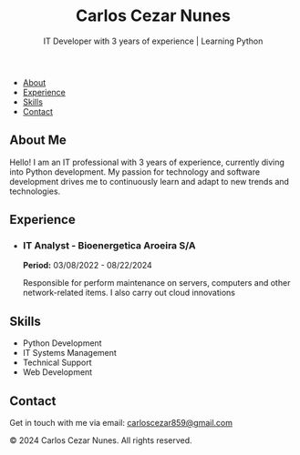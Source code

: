 <!DOCTYPE html>
<html lang="en">
<head>
    <meta charset="UTF-8">
    <meta name="viewport" content="width=device-width, initial-scale=1.0">
    <link rel="stylesheet" href="styles.css">
</head>
<body>
    <header>
        <div class="container">
            <h1>Carlos Cezar Nunes</h1>
            <p>IT Developer with 3 years of experience | Learning Python</p>
        </div>
    </header>
    <nav>
        <ul>
            <li><a href="#about">About</a></li>
            <li><a href="#experience">Experience</a></li>
            <li><a href="#skills">Skills</a></li>
            <li><a href="#contact">Contact</a></li>
        </ul>
    </nav>
    <section id="about">
        <div class="container">
            <h2>About Me</h2>
            <p>Hello! I am an IT professional with 3 years of experience, currently diving into Python development. My passion for technology and software development drives me to continuously learn and adapt to new trends and technologies.</p>
        </div>
    </section>
    <section id="experience">
        <div class="container">
            <h2>Experience</h2>
            <ul>
                <li>
                    <h3>IT Analyst - Bioenergetica Aroeira S/A</h3>
                    <p><strong>Period:</strong> 03/08/2022 - 08/22/2024</p>
                    <p>Responsible for perform maintenance on servers, computers and other network-related items. I also carry out cloud innovations</p>
                </li>
            </ul>
        </div>
    </section>
    <section id="skills">
        <div class="container">
            <h2>Skills</h2>
            <ul>
                <li>Python Development</li>
                <li>IT Systems Management</li>
                <li>Technical Support</li>
                <li>Web Development</li>
            </ul>
        </div>
    </section>
    <section id="contact">
        <div class="container">
            <h2>Contact</h2>
            <p>Get in touch with me via email: <a href="mailto:carloscezar859@gmail.com">carloscezar859@gmail.com</a></p>
        </div>
    </section>
    <footer>
        <div class="container">
            <p>&copy; 2024 Carlos Cezar Nunes. All rights reserved.</p>
        </div>
    </footer>
</body>
</html>

